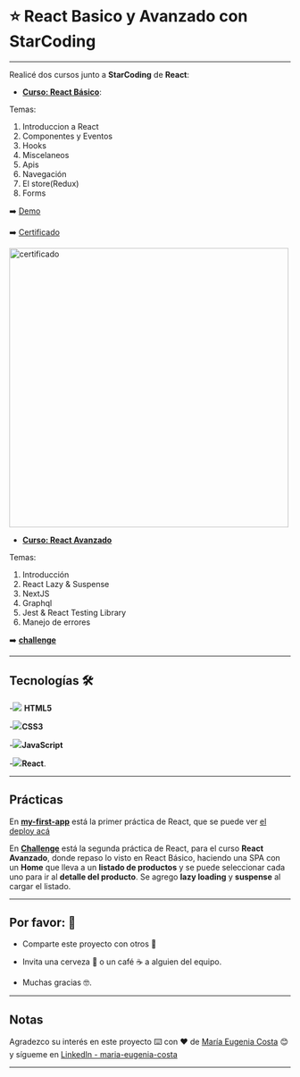 # :star: React Basico y Avanzado con StarCoding

---

Realicé dos cursos junto a **StarCoding** de **React**:

- [**Curso: React Básico**](https://github.com/eugenia1984/React-StarCoding/tree/main/react-basico):

Temas:

1. Introduccion a React
2. Componentes y Eventos
3. Hooks
4. Miscelaneos
5. Apis
6. Navegación
7. El store(Redux)
8. Forms

➡️ [Demo](https://react-basico-start-coding.netlify.app/)

➡️ [Certificado](https://github.com/eugenia1984/React-StarCoding/blob/main/certificado_react_basico.pdf)

<img src="https://user-images.githubusercontent.com/72580574/209708680-7c52dee0-e8bd-4d90-987e-062188dd42f2.png" alt="certificado" width= "500" >


- [**Curso: React Avanzado**](https://github.com/eugenia1984/React-StarCoding/tree/main/react-avanzado)


Temas:

1. Introducción
2. React Lazy & Suspense
3. NextJS
4. Graphql
5. Jest & React Testing Library
6. Manejo de errores

➡️ [**challenge**](https://github.com/eugenia1984/React-StarCoding/tree/main/challenge)


---

## Tecnologías 🛠️

-<img src="https://img.icons8.com/color/30/null/html-5--v1.png"/> **HTML5**

-<img src="https://img.icons8.com/color/30/null/css3.png"/>**CSS3**

-<img src="https://img.icons8.com/color/30/null/javascript--v1.png"/>**JavaScript**

-<img src="https://img.icons8.com/bubbles/30/null/react.png"/>**React**.

---

## Prácticas


En [**my-first-app**](https://github.com/eugenia1984/React-StarCoding/tree/main/my-first-app) está la primer práctica de React, que se puede ver [el deploy acá](https://react-basico-start-coding.netlify.app/)

En [**Challenge**](https://github.com/eugenia1984/React-StarCoding/tree/main/challenge) está la segunda práctica de React, para el curso **React Avanzado**, donde repaso lo visto en React Básico, haciendo una SPA con un **Home** que lleva a un **listado de productos** y se puede seleccionar cada uno para ir al **detalle del producto**. Se agrego **lazy loading** y **suspense** al cargar el listado.

---

## Por favor: 🎁

- Comparte este proyecto con otros 📢

- Invita una cerveza 🍺 o un café ☕ a alguien del equipo.

- Muchas gracias 🤓.

---

## Notas

Agradezco su interés en este proyecto ⌨️ con ❤️ de [María Eugenia Costa](https://github.com/eugenia1984) 😊 y sígueme en  [LinkedIn - maria-eugenia-costa](https://www.linkedin.com/in/maria-eugenia-costa/)

---
